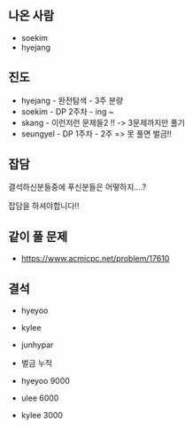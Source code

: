 ## 나온 사람
- soekim
- hyejang


## 진도
- hyejang - 완전탐색 - 3주 분량
- soekim - DP 2주차 - ing ~
- skang - 이런저런 문제들2 !! -> 3문제까지만 풀기
- seungyel - DP 1주차 - 2주 => 못 풀면 벌금!!

## 잡담
결석하신분들중에 푸신분들은 어떻하지....?  

잡담을 하셔야합니다!!  


## 같이 풀 문제
- https://www.acmicpc.net/problem/17610

## 결석
- hyeyoo
- kylee
- junhypar


- 벌금 누적
- hyeyoo 9000
- ulee 6000
- kylee 3000
